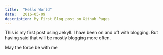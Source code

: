 ```yaml
---
title:  "Hello World"
date:   2016-05-09
description: My First Blog post on Github Pages
---
```


This is my first post using Jekyll. I have been on and off with blogging.
But having said that will be mostly blogging more often. 

May the force be with me
